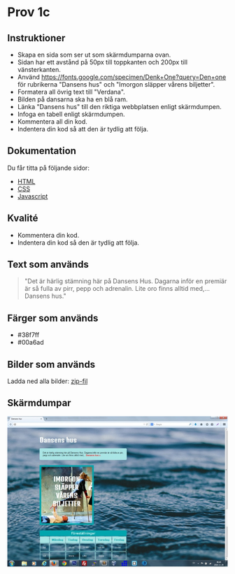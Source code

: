 # Prov 1c

## Instruktioner
- Skapa en sida som ser ut som skärmdumparna ovan.
- Sidan har ett avstånd på 50px till toppkanten och 200px till vänsterkanten.
- Använd https://fonts.google.com/specimen/Denk+One?query=Den+one för rubrikerna "Dansens hus" och "Imorgon släpper vårens biljetter".
- Formatera all övrig text till "Verdana".
- Bilden på dansarna ska ha en blå ram.
- Länka "Dansens hus" till den riktiga webbplatsen enligt skärmdumpen.
- Infoga en tabell enligt skärmdumpen.
- Kommentera all din kod.
- Indentera din kod så att den är tydlig att följa.

## Dokumentation
Du får titta på följande sidor:
* [HTML](https://www.w3schools.com/html/html_layout.asp)
* [CSS](https://www.w3schools.com/css/default.asp)
* [Javascript](https://www.w3schools.com/js/default.asp)

## Kvalité
* Kommentera din kod.
* Indentera din kod så den är tydlig att följa.

## Text som används
> "Det är härlig stämning här på Dansens Hus. Dagarna inför en premiär är så fulla av pirr, pepp och adrenalin. Lite oro finns alltid med,... Dansens hus."

## Färger som används
- #38f7ff
- #00a6ad

## Bilder som används
Ladda ned alla bilder: [zip-fil](bilder/prov1c_bilder.zip)

## Skärmdumpar

![Normal](dump/dump1.png)